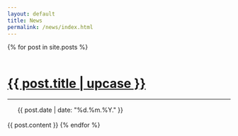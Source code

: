 ```yaml
---
layout: default
title: News
permalink: /news/index.html
---
```





<div class="newsentries">
  {% for post in site.posts %}
  <a href="/scalameter/{{ post.url }}">
    <br/>
    <br/>
    <h1 class="newstitle">
      {{ post.title | upcase }}
    </h1>
  </a>
  <hr class="newstitle"/>
  <div class="newsinfo">
    <img width="15" height="15" src="{{ homedir }}/resources/images/calendar.png"/>&nbsp; {{ post.date | date: "%d.%m.%Y." }}
  </div> 
  <br/>
  {{ post.content }}
  {% endfor %}
</div>






